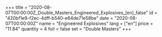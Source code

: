+++
title = "2020-08-07T00:00:00Z_Double_Masters_Engineered_Explosives_[en]_false"
id = "420bf1e9-f2ec-4dff-b540-e64de71e58be"
date = "2020-08-07T00:00:00Z"
name = "Engineered Explosives"
lang = ["en"]
price = "11.84"
quantity = 4
foil = false
set = "Double Masters"
+++
